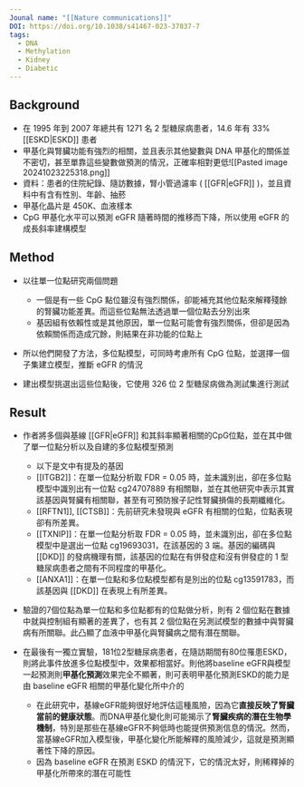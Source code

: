 ```yaml
---
Jounal name: "[[Nature communications]]"
DOI: https://doi.org/10.1038/s41467-023-37837-7
tags:
  - DNA
  - Methylation
  - Kidney
  - Diabetic
---
```

## Background
- 在 1995 年到 2007 年總共有 1271 名 2 型糖尿病患者，14.6 年有 33% [[ESKD|ESKD]] 患者
- 甲基化與腎臟功能有強烈的相關，並且表示其他變數與 DNA 甲基化的關係並不密切，甚至單靠這些變數做預測的情況，正確率相對更低![[Pasted image 20241023225318.png]]
- 資料：患者的住院紀錄、隨訪數據，腎小管過濾率 ( [[GFR|eGFR]] )，並且資料中有含有性別、年齡、抽菸
- 甲基化晶片是 450K、血液樣本
- CpG 甲基化水平可以預測 eGFR 隨著時間的推移而下降，所以使用 eGFR 的成長斜率建構模型

## Method

- 以往單一位點研究兩個問題
	- 一個是有一些 CpG 點位雖沒有強烈關係，卻能補充其他位點來解釋殘餘的腎臟功能差異。而這些位點無法透過單一個位點去分別出來
	- 基因組有依賴性或是其他原因，單一位點可能會有強烈關係，但卻是因為依賴關係而造成冗餘，則結果在非功能的位點上
- 所以他們開發了方法，多位點模型，可同時考慮所有 CpG 位點，並選擇一個子集建立模型，推斷 eGFR 的情況

- 建出模型挑選出這些位點後，它使用 326 位 2 型糖尿病做為測試集進行測試
## Result
- 作者將多個與基線 [[GFR|eGFR]] 和其斜率顯著相關的CpG位點，並在其中做了單一位點分析以及自建的多位點模型預測

	- 以下是文中有提及的基因
	- [[ITGB2]]：在單一位點分析取 FDR = 0.05 時，並未識別出，卻在多位點模型中識別出有一位點 cg24707889 有相關聯，並在其他研究中表示其實該基因與腎臟有相關聯，甚至有可預防猴子記性腎臟損傷的長期纖維化。
	- [[RFTN1]], [[CTSB]]：先前研究未發現與 eGFR 有相關的位點，位點表現卻有所差異。
	- [[TXNIP]]：在單一位點分析取 FDR = 0.05 時，並未識別出，卻在多位點模型中是選出一位點 cg19693031，在該基因的 3 端。基因的編碼與 [[DKD]] 的發病機理有關，該基因的位點在有併發症和沒有併發症的 1 型糖尿病患者之間有不同程度的甲基化。
	- [[ANXA1]]：在單一位點和多位點模型都有是別出的位點 cg13591783，而該基因與 [[DKD]] 在表現上有所差異。

- 驗證的7個位點為單一位點和多位點都有的位點做分析，則有 2 個位點在數據中就與控制組有顯著的差異了，也有其 2 個位點在另測試模型的數據中與腎臟病有所關聯。此凸顯了血液中甲基化與腎臟病之間有潛在關聯。
- 在最後有一獨立實驗，181位2型糖尿病患者，在隨訪期間有80位罹患ESKD，則將此事件放進多位點模型中，效果都相當好。則他將baseline eGFR與模型一起預測則**甲基化預測**效果完全不顯著，則可表明甲基化預測ESKD的能力是由 baseline eGFR 相關的甲基化變化所中介的
	- 在此研究中，基線eGFR能夠很好地評估這種風險，因為它**直接反映了腎臟當前的健康狀態**。而DNA甲基化變化則可能揭示了**腎臟疾病的潛在生物學機制**，特別是那些在基線eGFR不夠低時也能提供預測信息的情況。然而，當基線eGFR加入模型後，甲基化變化所能解釋的風險減少，這就是預測顯著性下降的原因。
	- 因為 baseline eGFR 在預測 ESKD 的情況下，它的情況太好，則稀釋掉的甲基化所帶來的潛在可能性


